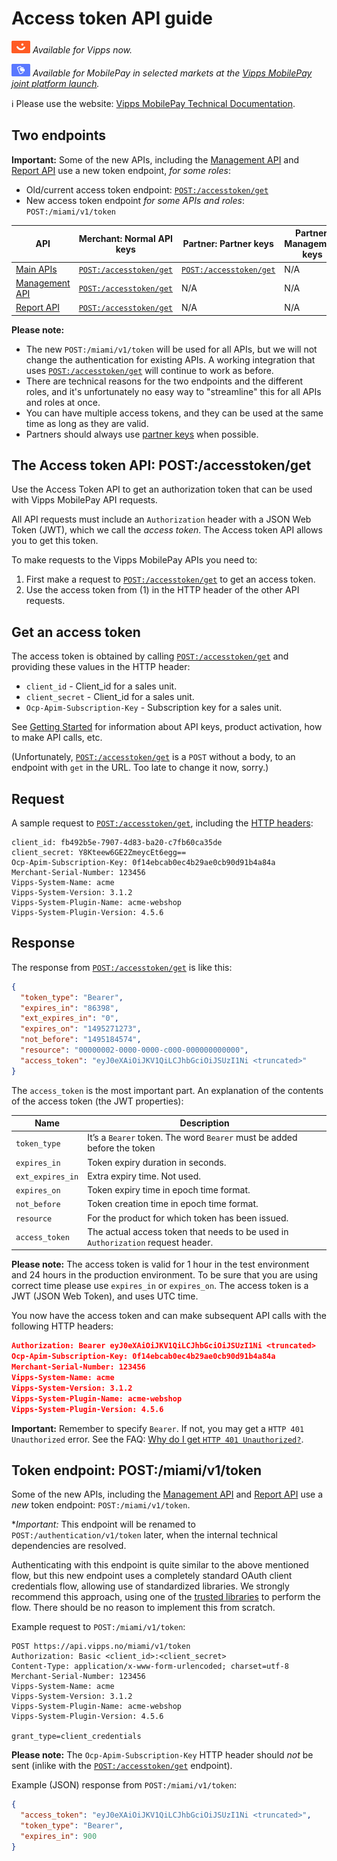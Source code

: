 <!-- START_METADATA
---
sidebar_label: API guide
sidebar_position: 1
hide_table_of_contents: true
description: Use the Access Token API to get an authorization token that can be used with Vipps MobilePay API requests.
pagination_next: null
pagination_prev: null
---
END_METADATA -->

# Access token API guide

![Vipps](./images/vipps.png) *Available for Vipps now.*

![MobilePay](./images/mp.png) *Available for MobilePay in selected markets at the [Vipps MobilePay joint platform launch](https://www.vippsmobilepay.com/about).*

<!-- START_COMMENT -->
ℹ️ Please use the website:
[Vipps MobilePay Technical Documentation](https://developer.vippsmobilepay.com/docs/APIs/access-token-api/).
<!-- END_COMMENT -->

## Two endpoints

**Important:** Some of the new APIs, including the
[Management API](https://developer.vippsmobilepay.com/docs/APIs/management-api/)
and
[Report API](https://developer.vippsmobilepay.com/docs/APIs/report-api/)
use a new token endpoint, _for some roles_:

* Old/current access token endpoint: [`POST:/accesstoken/get`](https://developer.vippsmobilepay.com/api/access-token#tag/Authorization-Service/operation/fetchAuthorizationTokenUsingPost) 
* New access token endpoint _for some APIs and roles_:  `POST:/miami/v1/token`


| API                       | Merchant: Normal API keys     | Partner: Partner keys     | Partner: Management keys     | Partner: Accounting keys |
| ------------------------- | ------------- | ------------------------- | ---------------------------- | ------------------------ |
| [Main APIs](https://developer.vippsmobilepay.com/docs/APIs/#main-apis) |  [`POST:/accesstoken/get`](https://developer.vippsmobilepay.com/api/access-token#tag/Authorization-Service/operation/fetchAuthorizationTokenUsingPost) | [`POST:/accesstoken/get`](https://developer.vippsmobilepay.com/api/access-token#tag/Authorization-Service/operation/fetchAuthorizationTokenUsingPost)  | N/A | N/A |
| [Management API](https://developer.vippsmobilepay.com/docs/APIs/management-api/)  |[`POST:/accesstoken/get`](https://developer.vippsmobilepay.com/api/access-token#tag/Authorization-Service/operation/fetchAuthorizationTokenUsingPost)  | N/A | N/A | N/A |
| [Report API](https://developer.vippsmobilepay.com/docs/APIs/report-api/) |[`POST:/accesstoken/get`](https://developer.vippsmobilepay.com/api/access-token#tag/Authorization-Service/operation/fetchAuthorizationTokenUsingPost)  | N/A | N/A | `POST:/miami/v1/token` |

**Please note:** 
* The new `POST:/miami/v1/token` will be used for all APIs, but we will not change the
  authentication for existing APIs. A working integration that uses 
  [`POST:/accesstoken/get`](https://developer.vippsmobilepay.com/api/access-token#tag/Authorization-Service/operation/fetchAuthorizationTokenUsingPost) 
   will continue to work as before. 
* There are technical reasons for the two endpoints and the different roles,
  and it's unfortunately no easy way to "streamline" this for all APIs and roles at once.
* You can have multiple access tokens, and they can be used at the
  same time as long as they are valid.
* Partners should always use
  [partner keys](https://developer.vippsmobilepay.com/docs/partner/partner-keys)
  when possible.

## The Access token API: POST:/accesstoken/get

Use the Access Token API to get an authorization token that can be used with Vipps MobilePay API requests.

All API requests must include an `Authorization` header with
a JSON Web Token (JWT), which we call the *access token*.
The Access token API allows you to get this token.

To make requests to the Vipps MobilePay APIs you need to:

1. First make a request to
   [`POST:/accesstoken/get`](https://developer.vippsmobilepay.com/api/access-token#tag/Authorization-Service/operation/fetchAuthorizationTokenUsingPost)
   to get an access token.
2. Use the access token from (1) in the HTTP header of the other API requests.

## Get an access token

The access token is obtained by calling
[`POST:/accesstoken/get`](https://developer.vippsmobilepay.com/api/access-token#tag/Authorization-Service/operation/fetchAuthorizationTokenUsingPost)
and providing these values in the HTTP header:

* `client_id` - Client_id for a sales unit.
* `client_secret` - Client_id for a sales unit.
* `Ocp-Apim-Subscription-Key` - Subscription key for a sales unit.

See
[Getting Started](https://developer.vippsmobilepay.com/docs/getting-started)
for information about API keys, product activation, how to make API calls, etc.

(Unfortunately,
[`POST:/accesstoken/get`](https://developer.vippsmobilepay.com/api/access-token#tag/Authorization-Service/operation/fetchAuthorizationTokenUsingPost)
is a `POST` without a body, to an endpoint with
`get` in the URL. Too late to change it now, sorry.)

## Request

A sample request to
[`POST:/accesstoken/get`](https://developer.vippsmobilepay.com/api/access-token#tag/Authorization-Service/operation/fetchAuthorizationTokenUsingPost),
including the
[HTTP headers](https://developer.vippsmobilepay.com/docs/knowledge-base/http-headers):

```http
client_id: fb492b5e-7907-4d83-ba20-c7fb60ca35de
client_secret: Y8Kteew6GE2ZmeycEt6egg==
Ocp-Apim-Subscription-Key: 0f14ebcab0ec4b29ae0cb90d91b4a84a
Merchant-Serial-Number: 123456
Vipps-System-Name: acme
Vipps-System-Version: 3.1.2
Vipps-System-Plugin-Name: acme-webshop
Vipps-System-Plugin-Version: 4.5.6
```

## Response

The response from
[`POST:/accesstoken/get`](https://developer.vippsmobilepay.com/api/access-token#tag/Authorization-Service/operation/fetchAuthorizationTokenUsingPost)
is like this:

```json
{
  "token_type": "Bearer",
  "expires_in": "86398",
  "ext_expires_in": "0",
  "expires_on": "1495271273",
  "not_before": "1495184574",
  "resource": "00000002-0000-0000-c000-000000000000",
  "access_token": "eyJ0eXAiOiJKV1QiLCJhbGciOiJSUzI1Ni <truncated>"
}
```

The `access_token` is the most important part.
An explanation of the contents of the access token (the JWT properties):

| Name             | Description                                                                      |
|------------------|----------------------------------------------------------------------------------|
| `token_type`     | It’s a `Bearer` token. The word `Bearer` must be added before the token          |
| `expires_in`     | Token expiry duration in seconds.                                                |
| `ext_expires_in` | Extra expiry time. Not used.                                                     |
| `expires_on`     | Token expiry time in epoch time format.                                          |
| `not_before`     | Token creation time in epoch time format.                                        |
| `resource`       | For the product for which token has been issued.                                 |
| `access_token`   | The actual access token that needs to be used in `Authorization` request header. |

**Please note:** The access token is valid for 1 hour in the test environment
and 24 hours in the production environment. To be sure that you are using
correct time please use `expires_in` or `expires_on`.
The access token is a JWT (JSON Web Token), and uses UTC time.

You now have the access token and can make subsequent API calls with the following HTTP headers:

```json
Authorization: Bearer eyJ0eXAiOiJKV1QiLCJhbGciOiJSUzI1Ni <truncated>
Ocp-Apim-Subscription-Key: 0f14ebcab0ec4b29ae0cb90d91b4a84a
Merchant-Serial-Number: 123456
Vipps-System-Name: acme
Vipps-System-Version: 3.1.2
Vipps-System-Plugin-Name: acme-webshop
Vipps-System-Plugin-Version: 4.5.6
```

**Important:** Remember to specify `Bearer`. If not, you may get a
`HTTP 401 Unauthorized` error. See the FAQ:
[Why do I get `HTTP 401 Unauthorized?`](https://developer.vippsmobilepay.com/docs/knowledge-base/errors#why-do-i-get-http-401-unauthorized).

## Token endpoint: POST:/miami/v1/token

Some of the new APIs, including the
[Management API](https://developer.vippsmobilepay.com/docs/APIs/management-api/)
and
[Report API](https://developer.vippsmobilepay.com/docs/APIs/report-api/)
use a _new_ token endpoint:
`POST:/miami/v1/token`.

**Important:* This endpoint will be renamed to
`POST:/authentication/v1/token`
later, when the internal technical dependencies are resolved.

Authenticating with this endpoint is quite similar to the above mentioned flow, but this new endpoint
uses a completely standard OAuth client credentials flow, allowing use of standardized libraries.
We strongly recommend this approach, using one of the
[trusted libraries](https://oauth.net/code/)
to perform the flow. There should be no reason to implement this from scratch.

Example request to `POST:/miami/v1/token`:

```http
POST https://api.vipps.no/miami/v1/token
Authorization: Basic <client_id>:<client_secret>
Content-Type: application/x-www-form-urlencoded; charset=utf-8
Merchant-Serial-Number: 123456
Vipps-System-Name: acme
Vipps-System-Version: 3.1.2
Vipps-System-Plugin-Name: acme-webshop
Vipps-System-Plugin-Version: 4.5.6

grant_type=client_credentials
```

**Please note:** The `Ocp-Apim-Subscription-Key` HTTP header should _not_ be sent (inlike with the
[`POST:/accesstoken/get`](https://developer.vippsmobilepay.com/api/access-token#tag/Authorization-Service/operation/fetchAuthorizationTokenUsingPost)
endpoint).

Example (JSON) response from `POST:/miami/v1/token`:

```json
{
  "access_token": "eyJ0eXAiOiJKV1QiLCJhbGciOiJSUzI1Ni <truncated>",
  "token_type": "Bearer",
  "expires_in": 900
}

```